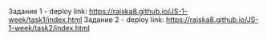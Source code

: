  Задание 1 - deploy link:  https://raiska8.github.io/JS-1-week/task1/index.html
 Задание 2 - deploy link:  https://raiska8.github.io/JS-1-week/task2/index.html
